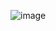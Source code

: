 ![image](https://github.com/NikhilNaik21/Geeksfrogeeks/assets/111115551/2e9e551c-8255-4d1f-8b5f-97b0bffaed04)
